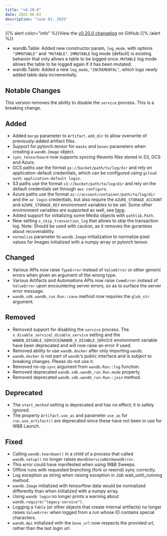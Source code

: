 ```yaml
---
title: "v0.20.0"
date: 2025-06-03
description: "June 03, 2025"
---
```


{{% alert color="info" %}}View the [v0.20.0 changelog](https://github.com/wandb/wandb/releases/tag/v0.20.0) on GitHub.{{% /alert %}}

- wandb.Table: Added new constructor param, `log_mode`, with options `"IMMUTABLE"` and `"MUTABLE"`. `IMMUTABLE` log mode (default) is existing behavior that only allows a table to be logged once. `MUTABLE` log mode allows the table to be logged again if it has been mutated. <!-- (@domphan-wandb in https://github.com/wandb/wandb/pull/9758) -->
- wandb.Table: Added a new `log_mode`, `"INCREMENTAL"`, which logs newly added table data incrementally. <!-- (@domphan-wandb in https://github.com/wandb/wandb/pull/9810) -->

## Notable Changes

This version removes the ability to disable the `service` process. This is a breaking change.

## Added

- Added `merge` parameter to `Artifact.add_dir` to allow overwrite of previously-added artifact files. <!-- (@pingleiwandb in https://github.com/wandb/wandb/pull/9907) -->
- Support for pytorch.tensor for `masks` and `boxes` parameters when creating a `wandb.Image` object. <!-- (@jacobromero in https://github.com/wandb/wandb/pull/9802) -->
- `sync_tensorboard` now supports syncing tfevents files stored in S3, GCS and Azure. <!-- (@timoffex in https://github.com/wandb/wandb/pull/9849) -->
- GCS paths use the format `gs://bucket/path/to/log/dir` and rely on application-default credentials, which can be configured using `gcloud auth application-default login`.
- S3 paths use the format `s3://bucket/path/to/log/dir` and rely on the default credentials set through `aws configure`.
- Azure paths use the format `az://account/container/path/to/log/dir` and the `az login` credentials, but also require the `AZURE_STORAGE_ACCOUNT` and `AZURE_STORAGE_KEY` environment variables to be set. Some other environment variables are supported as well, see [here](https://pkg.go.dev/gocloud.dev@v0.41.0/blob/azureblob#hdr-URLs).
- Added support for initializing some Media objects with `pathlib.Path`. <!-- (@jacobromero in https://github.com/wandb/wandb/pull/9692) -->
- New setting `x_skip_transaction_log` that allows to skip the transaction log. Note: Should be used with caution, as it removes the gurantees about recoverability. <!-- (@kptkin in https://github.com/wandb/wandb/pull/9064) -->
- `normalize` parameter to `wandb.Image` initialization to normalize pixel values for Images initialized with a numpy array or pytorch tensor. <!-- (@jacobromero in https://github.com/wandb/wandb/pull/9883) -->

## Changed

- Various APIs now raise `TypeError` instead of `ValueError` or other generic errors when given an argument of the wrong type. <!-- (@timoffex in https://github.com/wandb/wandb/pull/9902) -->
- Various Artifacts and Automations APIs now raise `CommError` instead of `ValueError` upon encountering server errors, so as to surface the server error message. <!-- (@ibindlish in https://github.com/wandb/wandb/pull/9933) -->
- `wandb.sdk.wandb_run.Run::save` method now requires the `glob_str` argument. <!-- (@dmitryduev in https://github.com/wandb/wandb/pull/9962) -->

## Removed

- Removed support for disabling the `service` process. The `x_disable_service`/`_disable_service` setting and the `WANDB_DISABLE_SERVICE`/`WANDB_X_DISABLE_SERVICE` environment variable have been deprecated and will now raise an error if used. <!-- (@kptkin in https://github.com/wandb/wandb/pull/9829) -->
- Removed ability to use `wandb.docker` after only importing `wandb`. <!-- (@timoffex in https://github.com/wandb/wandb/pull/9941) -->
- `wandb.docker` is not part of `wandb`'s public interface and is subject to breaking changes. Please do not use it.
- Removed no-op `sync` argument from `wandb.Run::log` function. <!-- (@kptkin in https://github.com/wandb/wandb/pull/9940) -->
- Removed deprecated `wandb.sdk.wandb_run.Run.mode` property. <!-- (@dmitryduev in https://github.com/wandb/wandb/pull/9958) -->
- Removed deprecated `wandb.sdk.wandb_run.Run::join` method. <!-- (@dmitryduev in https://github.com/wandb/wandb/pull/9960) -->

## Deprecated

- The `start_method` setting is deprecated and has no effect; it is safely ignored. <!-- (@kptkin in https://github.com/wandb/wandb/pull/9837) -->
- The property `Artifact.use_as` and parameter `use_as` for `run.use_artifact()` are deprecated since these have not been in use for W&B Launch. <!-- (@ibindlish in https://github.com/wandb/wandb/pull/9760) -->

## Fixed

- Calling `wandb.teardown()` in a child of a process that called `wandb.setup()` no longer raises `WandbServiceNotOwnedError`. <!-- (@timoffex in https://github.com/wandb/wandb/pull/9875) -->
- This error could have manifested when using W&B Sweeps.
- Offline runs with requested branching (fork or rewind) sync correctly. <!-- (@dmitryduev in https://github.com/wandb/wandb/pull/9876) -->
- Log exception as string when raising exception in Job wait_until_running method. <!-- (@KyleGoyette in https://github.com/wandb/wandb/pull/9607) -->
- `wandb.Image` initialized with tensorflow data would be normalized differently than when initialized with a numpy array. <!-- (@jacobromero in https://github.com/wandb/wandb/pull/9883) -->
- Using `wandb login` no longer prints a warning about `wandb.require("legacy-service")`. <!-- (@timoffex in https://github.com/wandb/wandb/pull/9912) -->
- Logging a `Table` (or other objects that create internal artifacts) no longer raises `ValueError` when logged from a run whose ID contains special characters. <!-- (@tonyyli-wandb in https://github.com/wandb/wandb/pull/9943) -->
- `wandb.Api` initialized with the `base_url` now respects the provided url, rather than the last login url. <!-- (@jacobromero in https://github.com/wandb/wandb/pull/9942) -->